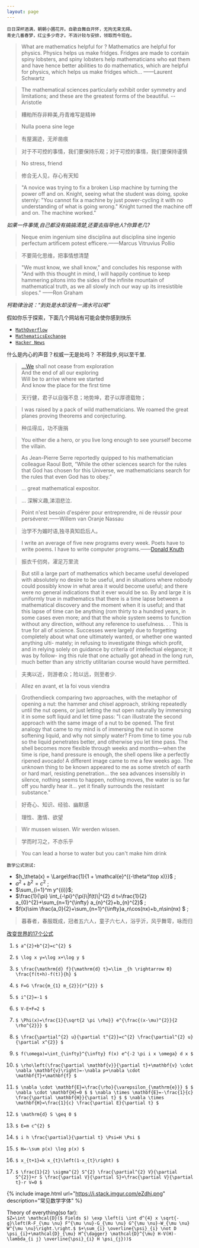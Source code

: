 ```yaml
---
layout: page
---
```

```
日日深杯酒满，朝朝小圃花开。自歌自舞自开怀，无拘无束无碍。
青史几番春梦，红尘多少奇才。不消计较与安排，领取而今现在。
```
> What are mathematics helpful for ? Mathematics are helpful for physics. Physics helps us make fridges. Fridges are made to contain spiny lobsters, and spiny lobsters help mathematicians who eat them and have hence better abilities to do mathematics, which are helpful for physics, which helps us make fridges which... ——Laurent Schwartz

> The mathematical sciences particularly exhibit order symmetry and limitations; and these are the greatest forms of the beautiful. --Aristotle

> 糟粕所存非粹美,丹青难写是精神

> Nulla poena sine lege

> 有屋漏迹，无斧凿痕

> 对于不可控的事情，我们要保持乐观；对于可控的事情，我们要保持谨慎

> No stress, friend

> 修合无人见，存心有天知

> "A novice was trying to fix a broken Lisp machine by turning the power off and on. Knight, seeing what the student was doing, spoke sternly: "You cannot fix a machine by just power-cycling it with no understanding of what is going wrong." Knight turned the machine off and on. The machine worked." 

*如果一件事情,自己都没有搞搞清楚,还要去指导他人?你算老几?*

> Neque enim ingenium sine disciplina aut disciplina sine ingenio perfectum artificem potest efficere.——Marcus Vitruvius Pollio 

> 不要简化思维，把事情想清楚

> "We must know, we shall know," and concludes his response with "And with this thought in mind, I will happily continue to keep hammering pitons into the sides of the infinite mountain of mathematical truth, as we all slowly inch our way up its irresistible slopes." ——Ron Graham
 
*柯勒律治说：“到处是水却没有一滴水可以喝”*

假如你乐于探索，下面几个网站有可能会使你感到快乐  
- [`MathOverflow`](https://mathoverflow.net/)  
- [`MathematicsExchange`](https://math.stackexchange.com/)  
- [`Hacker News`](https://news.ycombinator.com/)  
 
什么是内心的声音？权威一无是处吗？ 不积跬步,何以至千里.

> [...We](http://www.columbia.edu/itc/history/winter/w3206/edit/tseliotlittlegidding.html) shall not cease from exploration  
And the end of all our exploring   
Will be to arrive where we started    
And know the place for the first time  

> 天行健，君子以自强不息；地势坤，君子以厚德载物；

> I was raised by a pack of wild mathematicians. We roamed the great planes proving theorems and conjecturing.

> 种瓜得瓜，功不唐捐

> You either die a hero, or you live long enough to see yourself become the villain.  

> As Jean-Pierre Serre reportedly quipped to his mathematician colleague Raoul Bott, “While the other sciences search for the rules that God has chosen for this Universe, we mathematicians search for the rules that even God has to obey.”

> ... great mathematical expositor.

> ... 深解义趣,涕泪悲泣. 

> Point n'est besoin d'espérer pour entreprendre, ni de réussir pour perséverer.——Willem van Oranje Nassau 

> 治学不为媚时语,独寻真知启后人。

> I write an average of five new programs every week. Poets have to write poems. I have to write computer programs.——[Donald Knuth](https://www.quantamagazine.org/computer-scientist-donald-knuth-cant-stop-telling-stories-20200416)

> 振衣千仞岗，濯足万里流

> But still a large part of mathematics which became useful developed
with absolutely no desire to be useful, and in situations where nobody
could possibly know in what area it would become useful; and there
were no general indications that it ever would be so. By and large it is
uniformly true in mathematics that there is a time lapse between a
mathematical discovery and the moment when it is useful; and that this
lapse of time can be anything (rom thirty to a hundred years, in some
cases even more; and that the whole system seems to function without
any direction, without any reference to usefulness. . . This is true for
all of science. Successes were largely due to forgetting completely about
what one ultimately wanted, or whether one wanted anything ulti-
mately; in refusing to investigate things which profit, and in relying
solely on guidance by criteria of intellectual elegance; it was by follow-
ing this rule that one actually got ahead in the long run, much better
than any strictly utilitarian course would have permitted.

> 夫夷以近，则游者众；险以远，则至者少.

> Allez en avant, et la foi vous viendra

> Grothendieck comparing two approaches, with the metaphor of opening a nut: the hammer and chisel approach, striking repeatedly until the nut opens, or just letting the nut open naturally by immersing it in some soft liquid and let time pass:
"I can illustrate the second approach with the same image of a nut to be opened. The first analogy that came to my mind is of immersing the nut in some softening liquid, and why not simply water? From time to time you rub so the liquid penetrates better, and otherwise you let time pass. The shell becomes more flexible through weeks and months—when the time is ripe, hand pressure is enough, the shell opens like a perfectly ripened avocado! A different image came to me a few weeks ago. The unknown thing to be known appeared to me as some stretch of earth or hard marl, resisting penetration... the sea advances insensibly in silence, nothing seems to happen, nothing moves, the water is so far off you hardly hear it... yet it finally surrounds the resistant substance."

> 好奇心、知识、经验、幽默感

> 理性、激情、欲望

> Wir mussen wissen. Wir werden wissen.

> 学而时习之，不亦乐乎 

> You can lead a horse to water but you can't make him drink

 `数学公式测试:`  
 - $h_\theta(x) = \Large\frac{1}{1 + \mathcal{e}^{(-\theta^\top x)}}$ ; <br/>
 - $a^2 + b^2 = c^2$ ; <br/>
 - $\sum_{i=1}^m y^{(i)}$;<br/>
 - $\frac{1}{\pi} \int_{-\pi}^{\pi}\|f(t)\|^{2} d t=\frac{1}{2} a_{0}^{2}+\sum_{n=1}^{\infty} a_{n}^{2}+b_{n}^{2}$ ;<br/>
 - $f(x)\sim \frac{a_0}{2}+\sum_{n=1}^{\infty}a_n\cos(nx)+b_n\sin(nx) $ ;<br/>

> 暮春者，春服既成，冠者五六人，童子六七人，浴乎沂，风乎舞雩，咏而归

 [改变世界的17个公式](https://www.amazon.com/Pursuit-Equations-That-Changed-World/dp/0465085989)  
 
1. `$ a^{2}+b^{2}=c^{2} $`

2. `$ \log x y=\log x+\log y $`

3. `$ \frac{\mathrm{d} f}{\mathrm{d} t}=\lim _{h \rightarrow 0} \frac{f(t+h)-f(t)}{h} $`

4. `$ F=G \frac{m_{1} m_{2}}{r^{2}} $`

5. `$ i^{2}=-1 $`

6. `$ V-E+F=2 $`

7. `$ \Phi(x)=\frac{1}{\sqrt{2 \pi \rho}} e^{\frac{(x-\mu)^{2}}{2 \rho^{2}}} $`

8. `$ \frac{\partial^{2} u}{\partial t^{2}}=c^{2} \frac{\partial^{2} u}{\partial x^{2}} $`

9. `$ f(\omega)=\int_{\infty}^{\infty} f(x) e^{-2 \pi i x \omega} d x $`

10. `$ \rho\left(\frac{\partial \mathbf{v}}{\partial t}+\mathbf{v} \cdot \nabla \mathbf{v}\right)=-\nabla p+\nabla \cdot \mathbf{T}+\mathbf{f} $`

11. `$ \nabla \cdot \mathbf{E}=\frac{\rho}{\varepsilon_{\mathrm{e}}} $ $ \nabla \cdot \mathbf{H}=0 $ $ \nabla \times \mathbf{E}=-\frac{1}{c} \frac{\partial \mathbf{H}}{\partial t} $ $ \nabla \times \mathbf{H}=\frac{1}{c} \frac{\partial E}{\partial t} $`

12. `$ \mathrm{d} S \geq 0 $`

13. `$ E=m c^{2} $`

14. `$ i h \frac{\partial}{\partial t} \Psi=H \Psi $`

15. `$ H=-\sum p(x) \log p(x) $`

16. `$ x_{t+1}=k x_{t}\left(1-x_{t}\right) $`

17. `$ \frac{1}{2} \sigma^{2} S^{2} \frac{\partial^{2} V}{\partial S^{2}}+r S \frac{\partial V}{\partial S}+\frac{\partial V}{\partial t}-r V=0 $`



{% include image.html url="https://i.stack.imgur.com/eZdhj.png" description="常见数学字体" %}

Theory of everything(so far):  
`$Z=\int \mathcal{D}($ Fields $) \exp \left(i \int d^{4} x \sqrt{-g}\left(R-F_{\mu \nu} F^{\mu \nu}-G_{\mu \nu} G^{\mu \nu}-W_{\mu \nu} W^{\mu \nu}\right.\right.$
$+\sum_{i} \overline{\psi}_{i} \not D \psi_{i}+\mathcal{D}_{\mu} H^{\dagger} \mathcal{D}^{\mu} H-V(H)-\lambda_{i j} \overline{\psi}_{i} H \psi_{j}))$`

